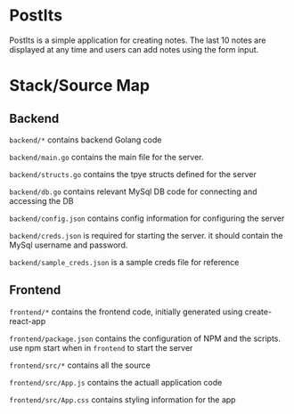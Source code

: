 # PostIts

PostIts is a simple application for creating notes. The last 10 notes are displayed at any time and users can add notes using the form input.

# Stack/Source Map
## Backend
`backend/*` contains backend Golang code

`backend/main.go` contains the main file for the server.

`backend/structs.go` contains the tpye structs defined for the server

`backend/db.go` contains relevant MySql DB code for connecting and accessing the DB

`backend/config.json` contains config information for configuring the server

`backend/creds.json` is required for starting the server. it should contain the 
MySql username and password.

`backend/sample_creds.json` is a sample creds file for reference
## Frontend
`frontend/*` contains the frontend code, initially generated using create-react-app

`frontend/package.json` contains the configuration of NPM and the scripts. use npm start when in `frontend` to start the server

`frontend/src/*` contains all the source

`frontend/src/App.js` contains the actuall application code

`frontend/src/App.css` contains styling information for the app


